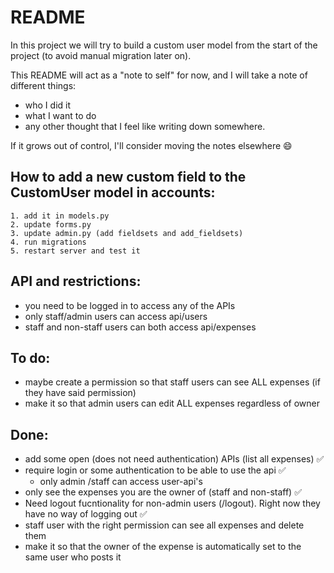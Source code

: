 # README

In this project we will try to build a custom user model from the start of the project (to avoid manual migration later on). 

This README will act as a "note to self" for now, and I will take a note of different things: 
- who I did it
- what I want to do 
- any other thought that I feel like writing down somewhere. 

If it grows out of control, I'll consider moving the notes elsewhere :smile: 

## How to add a new custom field to the CustomUser model in accounts: 
    1. add it in models.py
    2. update forms.py
    3. update admin.py (add fieldsets and add_fieldsets)
    4. run migrations
    5. restart server and test it

## API and restrictions:
- you need to be logged in to access any of the APIs
- only staff/admin users can access api/users
- staff and non-staff users can both access api/expenses

## To do: 
- maybe create a permission so that staff users can see ALL expenses (if they have said permission)
- make it so that admin users can edit ALL expenses regardless of owner


## Done: 
-  add some open (does not need authentication) APIs (list all expenses) :white_check_mark:
-  require login or some authentication to be able to use the api :white_check_mark:
    - only admin /staff can access user-api's
- only see the expenses you are the owner of (staff and non-staff) :white_check_mark:
- Need logout fucntionality for non-admin users (/logout). Right now they have no way of logging out :white_check_mark:
- staff user with the right permission can see all expenses and delete them 
- make it so that the owner of the expense is automatically set to the same user who posts it

